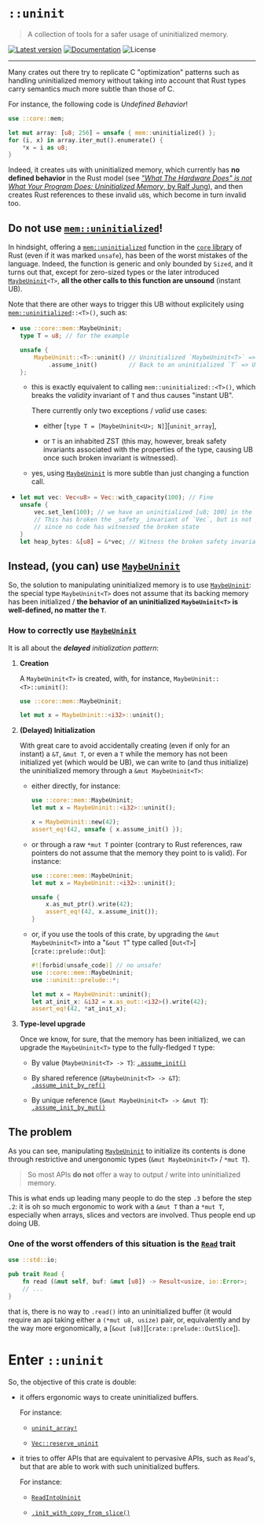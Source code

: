 # `::uninit`

> A collection of tools for a safer usage of uninitialized memory.

[![Latest version](https://img.shields.io/crates/v/uninit.svg)](https://crates.io/crates/uninit)
[![Documentation](https://docs.rs/uninit/badge.svg)](https://docs.rs/uninit)
![License](https://img.shields.io/crates/l/uninit.svg)
___

Many crates out there try to replicate C "optimization" patterns such as
handling uninitialized memory without taking into account that Rust types
carry semantics much more subtle than those of C.

For instance, the following code is _Undefined Behavior_!

```rust
use ::core::mem;

let mut array: [u8; 256] = unsafe { mem::uninitialized() };
for (i, x) in array.iter_mut().enumerate() {
    *x = i as u8;
}
```

Indeed, it creates `u8`s with uninitialized memory, which currently
has **no defined behavior** in the Rust model (see [_"What The Hardware Does"
is not What Your Program Does: Uninitialized Memory_, by Ralf Jung](
https://www.ralfj.de/blog/2019/07/14/uninit.html)), and then creates Rust
references to these invalid `u8`s, which become in turn invalid too.

## Do not use [`mem::uninitialized`]!

In hindsight, offering a [`mem::uninitialized`] function in the [`core`
library](https://doc.rust-lang.org/core) of Rust (even if it was marked
`unsafe`), has been of the worst mistakes of the language. Indeed, the function
is generic and only bounded by `Sized`, and it turns out that, except for
zero-sized types or the later introduced [`MaybeUninit`]`<T>`, **all the other
calls to this function are unsound** (instant UB).

Note that there are other ways to trigger this UB without explicitely using
[`mem::uninitialized`]`::<T>()`, such as:

  - ```rust
    use ::core::mem::MaybeUninit;
    type T = u8; // for the example

    unsafe {
        MaybeUninit::<T>::uninit() // Uninitialized `MaybeUninit<T>` => Fine
            .assume_init()         // Back to an uninitialized `T` => UB
    };
    ```

      - this is exactly equivalent to calling `mem::uninitialized::<T>()`,
        which breaks the _validity_ invariant of `T` and thus causes
        "instant UB".

        There currently only two exceptions / _valid_ use cases:

          - either [`type T = [MaybeUninit<U>; N]`][`uninit_array`],

          - or `T` is an inhabited ZST (this may, however, break safety
            invariants associated with the properties of the type, causing UB
            once such broken invariant is witnessed).

      - yes, using [`MaybeUninit`] is more subtle than just changing a function
        call.

  - ```rust
    let mut vec: Vec<u8> = Vec::with_capacity(100); // Fine
    unsafe {
        vec.set_len(100); // we have an uninitialized [u8; 100] in the heap
        // This has broken the _safety_ invariant of `Vec`, but is not yet UB
        // since no code has witnessed the broken state
    }
    let heap_bytes: &[u8] = &*vec; // Witness the broken safety invariant: UB!
    ```

## Instead, (you can) use [`MaybeUninit`]

So, the solution to manipulating uninitialized memory is to use
[`MaybeUninit`]: the special type `MaybeUninit<T>` does not assume that its
backing memory has been initialized / **the behavior of an uninitialized
`MaybeUninit<T>` is well-defined, no matter the `T`**.

### How to correctly use [`MaybeUninit`]

It is all about the _**delayed** initialization pattern_:

 1. **Creation**

    A `MaybeUninit<T>` is created, with, for instance,
    `MaybeUninit::<T>::uninit()`:

    ```rust
    use ::core::mem::MaybeUninit;

    let mut x = MaybeUninit::<i32>::uninit();
    ```

 2. **(Delayed) Initialization**

    With great care to avoid accidentally creating (even if only for an
    instant) a `&T`, `&mut T`, or even a `T` while the memory has not been
    initialized yet (which would be UB), we can write to (and thus initialize) the
    uninitialized memory through a `&mut MaybeUninit<T>`:

      - either directly, for instance:

        ```rust
        use ::core::mem::MaybeUninit;
        let mut x = MaybeUninit::<i32>::uninit();

        x = MaybeUninit::new(42);
        assert_eq!(42, unsafe { x.assume_init() });
        ```

      - or through a raw `*mut T` pointer (contrary to Rust references,
        raw pointers do not assume that the memory they point to is
        valid). For instance:

        ```rust
        use ::core::mem::MaybeUninit;
        let mut x = MaybeUninit::<i32>::uninit();

        unsafe {
            x.as_mut_ptr().write(42);
            assert_eq!(42, x.assume_init());
        }
        ```

      - or, if you use the tools of this crate, by upgrading the
        `&mut MaybeUninit<T>` into a "`&out T`" type called
        [`Out<T>`][`crate::prelude::Out`]:

        ```rust
        #![forbid(unsafe_code)] // no unsafe!
        use ::core::mem::MaybeUninit;
        use ::uninit::prelude::*;

        let mut x = MaybeUninit::uninit();
        let at_init_x: &i32 = x.as_out::<i32>().write(42);
        assert_eq!(42, *at_init_x);
        ```

 3. **Type-level upgrade**

    Once we know, for sure, that the memory has been initialized, we can
    upgrade the `MaybeUninit<T>` type to the fully-fledged `T` type:

      - By value (`MaybeUninit<T> -> T`): [`.assume_init()`](
        https://doc.rust-lang.org/core/mem/union.MaybeUninit.html#method.assume_init)

      - By shared reference (`&MaybeUninit<T> -> &T`):
        [`.assume_init_by_ref()`]

      - By unique reference (`&mut MaybeUninit<T> -> &mut T`):
        [`.assume_init_by_mut()`]

## The problem

As you can see, manipulating [`MaybeUninit`] to initialize its contents is
done through restrictive and unergonomic types
(`&mut MaybeUninit<T>` / `*mut T`).

> So most APIs **do not** offer a way to output / write into uninitialized memory.

This is what ends up leading many people to do the step `.3` before the
step `.2`: it is oh so much ergonomic to work with a `&mut T` than a
`*mut T`, especially when arrays, slices and vectors are involved. Thus
people end up doing UB.

### One of the worst offenders of this situation is the [`Read`] trait

```rust
use ::std::io;

pub trait Read {
    fn read (&mut self, buf: &mut [u8]) -> Result<usize, io::Error>;
    // ...
}
```

that is, there is no way to `.read()` into an uninitialized buffer (it would
require an api taking either a `(*mut u8, usize)` pair, or, equivalently and
by the way more ergonomically, a [`&out [u8]`][`crate::prelude::OutSlice`]).

# Enter `::uninit`

So, the objective of this crate is double:

  - it offers ergonomic ways to create uninitialized buffers.

    For instance:

      - [`uninit_array!`]

      - [`Vec::reserve_uninit`]

  - it tries to offer APIs that are equivalent to pervasive APIs,
    such as `Read`'s, but that are able to work with such uninitialized buffers.

    For instance:

      - [`ReadIntoUninit`]

      - [`.init_with_copy_from_slice()`]

[`Read`]: https://doc.rust-lang.org/1.36.0/std/io/trait.Read.html
[`mem::uninitialized`]: https://doc.rust-lang.org/core/mem/fn.uninitialized.html
[`MaybeUninit`]: https://doc.rust-lang.org/core/mem/union.MaybeUninit.html
[`.assume_init_by_ref()`]: `crate::extension_traits::MaybeUninitExt::assume_init_by_ref`
[`.assume_init_by_mut()`]: `crate::extension_traits::MaybeUninitExt::assume_init_by_mut`
[`uninit_array!`]: `uninit_array`
[`Vec::reserve_uninit`]: `crate::extension_traits::VecCapacity::reserve_uninit`
[`.init_with_copy_from_slice()`]: `crate::out_references::OutSlice::copy_from_slice`
[`ReadIntoUninit`]: `crate::read::ReadIntoUninit`

